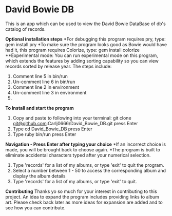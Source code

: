 # David Bowie DB

This is an app which can be used to view the David Bowie DataBase of db's catalog of records.

**Optional installation steps**
*For debugging this program requires pry, type: gem install pry
*To make sure the program looks good as Bowie would have had it, this program requires Colorize, type: gem install colorize
**Experimental mode: You can run experimental mode on this program, which extends the features by adding sorting capability so you can view records sorted by release year. The steps include:
1) Comment line 5 in bin/run
2) Un-comment line 6 in bin/run
3) Comment line 2 in environment
4) Un-comment line 3 in environment
5) 

**To Install and start the program**
1) Copy and paste to following into your terminal: 
   git clone git@github.com:Carlj0666/David_Bowie_DB.git
   press Enter
2) Type cd David_Bowie_DB
   press Enter
3) Type ruby bin/run
   press Enter
   
**Navigation - Press Enter after typing your choice**
*If an incorrect choice is made, you will be brought back to choose again.
*The program is built to eliminate accidental characters typed after your numerical selection.
1) Type 'records' for a list of my albums, or type 'exit' to quit the program.
2) Select a number between 1 - 50 to access the corresponding album and display the album details
3) Type 'records' for a list of my albums, or type 'exit' to quit.

**Contributing**
Thanks yo so much for your interest in contributing to this project. An idea to expand the program includes providing links to album art. Please check back later as more ideas for expansion are added and to see how you can contribute.

